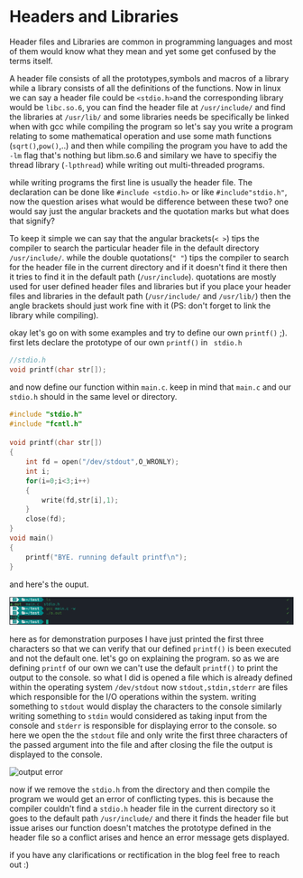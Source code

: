 # Headers and Libraries

Header files and Libraries are common in programming languages and most of them
would know what they mean and yet some get confused by the terms itself.


A header file consists of all the prototypes,symbols and macros of a library
while a library consists of all the definitions of the functions. Now in linux
we can say a header file could be ```<stdio.h>```and the corresponding library would
be ```libc.so.6```, you can find the header file at ```/usr/include/``` and find the libraries
at ```/usr/lib/``` and some libraries needs be specifically be linked when with gcc
while compiling the program so let's say you write a program relating to some
mathematical operation and use some math functions (```sqrt()```,```pow()```,..) and then 
while compiling the program you have to add the ```-lm``` flag that's nothing but 
libm.so.6 and similary we have to specifiy the thread library (```-lpthread```) 
while writing out multi-threaded programs.


while writing programs the first line is usually the header file.
The declaration can be done like ```#include <stdio.h>``` or like ```#include"stdio.h"```, 
now the question arises what would be difference between these two? one would 
say just the angular brackets and the quotation marks but what does that signify?


To keep it simple we can say that the angular brackets(```< >```) tips the compiler
to search the particular header file in the default directory ```/usr/include/```.
while the double quotations(```" "```) tips the compiler to search for the header
file in the current directory and if it doesn't find it there then it tries
to find it in the default path (```/usr/include```). quotations are mostly used for
user defined header files and libraries but if you place your header files and
libraries in the default path (```/usr/include/``` and ```/usr/lib/```) then the angle
brackets should just work fine with it (PS: don't forget to link the library
while compiling).


okay let's go on with some examples and try to define our own ```printf()``` ;).
first lets declare the prototype of our own ```printf()``` in ``` stdio.h```

```c
//stdio.h
void printf(char str[]);

```
and now define our function within ```main.c```. keep in mind that ```main.c```
and our ```stdio.h``` should in the same level or directory.

```c
#include "stdio.h"
#include "fcntl.h"

void printf(char str[])
{
	int fd = open("/dev/stdout",O_WRONLY);
	int i;
	for(i=0;i<3;i++)
	{
		write(fd,str[i],1);
	}
	close(fd);
}
void main()
{
	printf("BYE. running default printf\n");
}
```
and here's the ouput.


![output main](images/ss.png)


here as for demonstration purposes I have just printed the first three characters
so that we can verify that our defined ```printf()``` is been executed and not the
default one. let's go on explaining the program. so as we are defining ```printf```
of our own we can't use the default ```printf()``` to print the output to the console.
so what I did is opened a file which is already defined within the operating system
```/dev/stdout``` now ```stdout,stdin,stderr``` are files which responsible for
the I/O operations within the system. writing something to ```stdout``` would display
the characters to the console similarly writing something to ```stdin``` would considered
as taking input from the console and ```stderr``` is responsible for displaying error
to the console. so here we open the the ```stdout``` file and only write the first three
characters of the passed argument into the file and after closing the file the output is
displayed to the console.



![output error](images/ss1.png)


now if we remove the ```stdio.h``` from the directory and then compile the program
we would get an error of conflicting types. this is because the compiler couldn't
find a ```stdio.h``` header file in the current directory so it goes to the default
path ```/usr/include/``` and there it finds the header file but issue arises our function
doesn't matches the prototype defined in the header file so a conflict arises and hence
an error message gets displayed.


if you have any clarifications or rectification in the blog feel free to reach out :)
